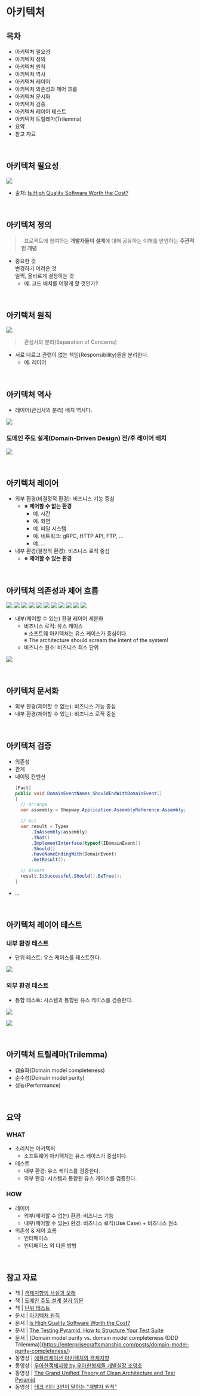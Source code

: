 # 아키텍처
## 목차
- 아키텍처 필요성
- 아키텍처 정의
- 아키텍처 원칙
- 아키텍처 역사
- 아키텍처 레이어
- 아키텍처 의존성과 제어 흐름
- 아키텍처 문서화
- 아키텍처 검증
- 아키텍처 레이어 테스트
- 아키텍처 트릴레마(Trilemma)
- 요약
- 참고 자료

<br/>

## 아키텍처 필요성

![](./.images/2023-12-10-23-28-08.png)
- 출처: [Is High Quality Software Worth the Cost?](https://martinfowler.com/articles/is-quality-worth-cost.html)


<br/>

## 아키텍처 정의
> &nbsp;
> 프로젝트에 참여하는 **개발자들이 설계**에 대해 공유하는 이해를 반영하는 **주관적인 개념**
> &nbsp;

- 중요한 것  
  변경하기 어려운 것  
  일찍, 올바르게 결정하는 것
  - 예. 코드 배치를 어떻게 할 것인가?

<br/>

## 아키텍처 원칙
![](./.images/2023-12-10-23-52-04.png)

> &nbsp;
> 관심사의 분리(Separation of Concerns)
> &nbsp;

- 서로 다르고 관련이 없는 책임(Responsibility)들을 분리한다.
  - 예. 레이어

<br/>

## 아키텍처 역사
- 레이어(관심사의 분리) 배치 역사다.

![](./.images/2023-12-10-23-53-22.png)

### 도메인 주도 설계(Domain-Driven Design) 전/후 레이어 배치
![](./.images/2023-12-10-23-58-43.png)

<br/>

## 아키텍처 레이어
- 외부 환경(비결정적 환경): 비즈니스 기능 중심
  - **※ 제어할 수 없는 환경**
    - 예. 시간
    - 예. 화면
    - 예. 파일 시스템
    - 예. 네트워크: gRPC, HTTP API, FTP, ...
    - 예. ...
- 내부 환경(결정적 환경): 비즈니스 로직 중심
  - **※ 제어할 수 있는 환경**

<br/>

## 아키텍처 의존성과 제어 흐름

![](./.images/2023-12-10-23-55-01.PNG)
![](./.images/2023-12-10-23-55-02.PNG)
![](./.images/2023-12-10-23-55-03.PNG)
![](./.images/2023-12-10-23-55-04.PNG)
![](./.images/2023-12-10-23-55-05.PNG)
![](./.images/2023-12-10-23-55-06.PNG)
![](./.images/2023-12-10-23-55-07.PNG)
![](./.images/2023-12-10-23-55-08.PNG)
![](./.images/2023-12-10-23-55-09.PNG)
![](./.images/2023-12-10-23-55-10.PNG)
![](./.images/2023-12-10-23-55-11.PNG)

- 내부(제어할 수 있는) 환경 레이어 세분화
  - 비즈니스 로직: 유스 케이스  
    ※ 소프트웨 아키텍처는 유스 케이스가 중심이다.  
    ※ The architecture should scream the intent of the system!
  - 비즈니스 원소: 비즈니스 최소 단위

![](./.images/2023-12-10-23-55-12.PNG)

<br/>

## 아키텍처 문서화
- 외부 환경(제어할 수 없는): 비즈니스 기능 중심
- 내부 환경(제어할 수 있는): 비즈니스 로직 중심

<br/>

## 아키텍처 검증
- 의존성
- 관계
- 네이밍 컨벤션
  ```cs
  [Fact]
  public void DomainEventNames_ShouldEndWithDomainEvent()
  {
  	// Arrange
  	var assembly = Shopway.Application.AssemblyReference.Assembly;

  	// Act
  	var result = Types
  		.InAssembly(assembly)
  		.That()
  		.ImplementInterface(typeof(IDomainEvent))
  		.Should()
  		.HaveNameEndingWith(DomainEvent)
  		.GetResult();

  	// Assert
  	result.IsSuccessful.Should().BeTrue();
  }
  ```
- ...

<br/>

## 아키텍처 레이어 테스트
### 내부 환경 테스트
- 단위 테스트: 유스 케이스를 테스트한다.

![](./images/2023-12-11-00-31-43.png)

### 외부 환경 테스트
- 통합 테스트: 시스템과 통합된 유스 케이스를 검증한다.

![](./images/2023-12-11-00-33-09.png)

![](./.images/2023-12-11-00-33-32.png)

<br/>

## 아키텍처 트릴레마(Trilemma)
- 캡슐화(Domain model completeness)
- 순수성(Domain model purity)
- 성능(Performance)

<br/>

## 요약
### WHAT
- 소리치는 아키텍처
  - 소프트웨어 아키텍처는 유스 케이스가 중심이다.
- 테스트
  - 내부 환경: 유스 케이스를 검증한다.
  - 외부 환경: 시스템과 통합된 유스 케이스를 검증한다.

### HOW
- 레이어
  - 외부(제어할 수 없는) 환경: 비즈니스 기능
  - 내부(제어할 수 있는) 환경: 비즈니스 로직(Use Case) + 비즈니스 원소
- 의존성 & 제어 흐름
  - 인터페이스
  - 인터페이스 외 다른 방법

<br/>

## 참고 자료
- 책 | [객체지향의 사실과 오해](https://www.yes24.com/Product/Goods/18249021)
- 책 | [도메인 주도 설계 철저 입문](https://www.yes24.com/Product/Goods/93384475)
- 책 | [단위 테스트](https://www.yes24.com/Product/Goods/104084175)
- 문서 | [아키텍처 원칙](https://learn.microsoft.com/ko-kr/dotnet/architecture/modern-web-apps-azure/architectural-principles)
- 문서 | [Is High Quality Software Worth the Cost?](https://martinfowler.com/articles/is-quality-worth-cost.html)
- 문서 | [The Testing Pyramid: How to Structure Your Test Suite](https://semaphoreci.com/blog/testing-pyramid)
- 문서 | ]Domain model purity vs. domain model completeness (DDD Trilemma)](https://enterprisecraftsmanship.com/posts/domain-model-purity-completeness/)
- 동영상 | [애플리케이션 아키텍처와 객체지향](https://www.youtube.com/watch?v=26S4VFUWlJM)
- 동영상 | [우아한객체지향 by 우아한형제들 개발실장 조영호](https://www.youtube.com/watch?v=dJ5C4qRqAgA)
- 동영상 | [The Grand Unified Theory of Clean Architecture and Test Pyramid](https://www.youtube.com/watch?v=gHSpj2zM9Nw)
- 동영상 | [테크 리더 3인이 말하는 "개발자 원칙"](https://www.youtube.com/watch?v=DJCmvzhFVOI)

